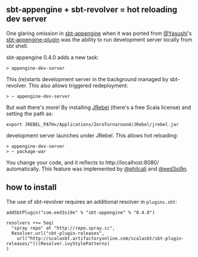## sbt-appengine + sbt-revolver = hot reloading dev server

One glaring omission in [sbt-appengine][1] when it was ported from [@Yasushi][1]'s [sbt-appengine-plugin][3] was the ability to run development server locally from sbt shell.

sbt-appengine 0.4.0 adds a new task:

    > appengine-dev-server

This (re)starts development server in the background managed by sbt-revolver. This also allows triggered redeployment:

    > ~ appengine-dev-server

But wait there's more! By installing [JRebel][4] (there's a free Scala license) and setting the path as:

    export JREBEL_PATH=/Applications/ZeroTurnaround/JRebel/jrebel.jar

development server launches under JRebel. This allows hot reloading:

    > appengine-dev-server
    > ~ package-war

You change your code, and it reflects to http://localhost:8080/ automatically. This feature was implemented by [@philcali][philcali] and [@eed3si9n][eed3si9n].

## how to install

The use of sbt-revolver requires an additional resolver in `plugins.sbt`:

    addSbtPlugin("com.eed3si9n" % "sbt-appengine" % "0.4.0")

    resolvers ++= Seq(
      "spray repo" at "http://repo.spray.cc",
      Resolver.url("sbt-plugin-releases",
        url("http://scalasbt.artifactoryonline.com/scalasbt/sbt-plugin-releases/"))(Resolver.ivyStylePatterns)
    )

  [1]: https://github.com/sbt/sbt-appengine
  [2]: https://github.com/Yasushi
  [3]: https://github.com/Yasushi/sbt-appengine-plugin
  [4]: http://zeroturnaround.com/jrebel/
  [eed3si9n]: https://github.com/eed3si9n
  [philcali]: https://github.com/philcali
